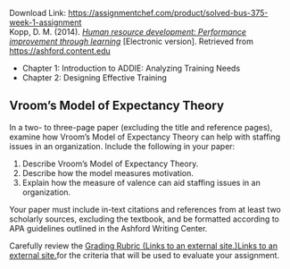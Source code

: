 Download Link: https://assignmentchef.com/product/solved-bus-375-week-1-assignment
<br>
Kopp, D. M. (2014). <a title="Human resource development: Performance improvement through learning" href="https://ashford.instructure.com/courses/10191/external_tools/retrieve?display=borderless&amp;url=https%3A%2F%2Fcontent.ashford.edu%2Flti%3Fbookcode%3DAUBUS375.14.1" target="_blank" rel="nofollow noopener"><ins><em>Human resource development: Performance improvement through learning</em></ins></a> [Electronic version]. Retrieved from https://ashford.content.edu

<ul>

 <li>Chapter 1: Introduction to ADDIE: Analyzing Training Needs</li>

 <li>Chapter 2: Designing Effective Training</li>

</ul>

<h2>Vroom’s Model of Expectancy Theory</h2>

In a two- to three-page paper (excluding the title and reference pages), examine how Vroom’s Model of Expectancy Theory can help with staffing issues in an organization. Include the following in your paper:

<ol>

 <li>Describe Vroom’s Model of Expectancy Theory.</li>

 <li>Describe how the model measures motivation.</li>

 <li>Explain how the measure of valence can aid staffing issues in an organization.</li>

</ol>

Your paper must include in-text citations and references from at least two scholarly sources, excluding the textbook, and be formatted according to APA guidelines outlined in the Ashford Writing Center.

Carefully review the <a href="http://ashford.waypointoutcomes.com/assessment/7310/preview" target="_blank" rel="noreferrer nofollow noopener"><ins>Grading Rubric  (Links to an external site.)Links to an external site.</ins></a>for the criteria that will be used to evaluate your assignment.